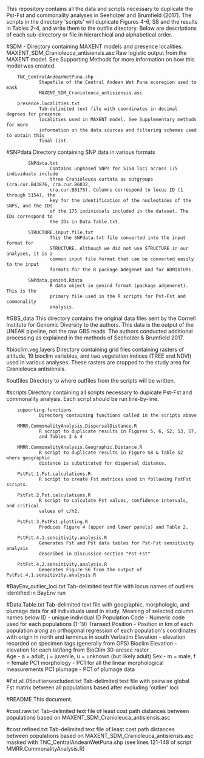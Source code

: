 This repository contains all the data and scripts necessary to duplicate the Pst-Fst and 
commonality analyses in Seeholzer and Brumfield (2017). The scripts in the directory 
'scripts' will duplicate Figures 4-6, S8 and the results in Tables 2-4, and write them to 
the outfile directory. Below are descriptions of each sub-directory or file in 
hierarchical and alphabetical order.




#SDM - Directory containing MAXENT models and presence localities.
		MAXENT_SDM_Cranioleuca_antisiensis.asc
				Raw logistic output from the MAXENT model. See Supporting Methods for more 
				information on how this model was created.
		
		TNC_CentralAndeanWetPuna.shp
				Shapefile of the Central Andean Wet Puna ecoregion used to mask 
				MAXENT_SDM_Cranioleuca_antisiensis.asc

		presence.localities.txt
				Tab-delimited text file with coordinates in decimal degrees for presence 
				localities used in MAXENT model. See Supplementary methods for more 
				information on the data sources and filtering schemes used to obtain this 
				final list. 

#SNPdata
		Directory containing SNP data in various formats
			
			SNPdata.txt
					Contains unphased SNPs for 5154 loci across 175 individuals include 
					three Cranioleuca curtata as outgroups (cra.cur.B43876, cra.cur.B6032, 
					cra.cur.B8175). Columns correspond to locus ID (1 through 5154), the 
					key for the identification of the nucleotides of the SNPs, and the IDs 
					of the 175 individuals included in the dataset. The IDs correspond to 
					the IDs in Data.Table.txt.

			STRUCTURE.input.file.txt
					This the SNPdata.txt file converted into the input format for 
					STRUCTURE. Although we did not use STRUCTURE in our analyses, it is a 
					common input file format that can be converted easily to the input 
					formats for the R package Adegenet and for ADMIXTURE.	

			SNPdata.genind.Rdata
					R data object in genind format (package adgenenet). This is the 
					primary file used in the R scripts for Pst-Fst and commonality 
					analysis.

#GBS_data
	This directory contains the original data files sent by the Cornell Institute 
	for Genomic Diversity to the authors. This data is the output of the UNEAK pipeline,
	not the raw GBS reads. The authors conducted additional processing as explained
	in the methods of Seeholzer & Brumfield 2017.


#bioclim.veg.layers
		Directory containing grid files containing rasters of altitude, 19 bioclim 
		variables, and two vegetation indices (TREE and NDVI) used in various analyses. 
		These rasters are cropped to the study area for Cranioleuca antisiensis.

#outfiles
	Directory to where outfiles from the scripts will be written.

#scripts
	Directory containing all scripts necessary to dupicate Pst-Fst and commonality 
	analysis. Each script should be run line-by-line.

		supporting.functions
				Directory containing functions called in the scripts above
		
		MMRR.CommonalityAnalysis.DispersalDistance.R
				R script to duplicate results in Figures 5, 6, S2, S3, S7, 
				and Tables 3 & 4
		
		MMRR.CommonalityAnalysis.Geographic.Distance.R
				R script to duplicate results in Figure S8 & Table S2 where geographic 
				distance is substituted for dispersal distance.
				
		PstFst.1.Fst.calculations.R
				R script to create Fst matrices used in following PstFst scripts.
		
		PstFst.2.Pst.calculations.R
				R script to calculate Pst values, confidence intervals, and critical
				values of c/h2.
		
		PstFst.3.PstFst.plotting.R
				Produces Figure 4 (upper and lower panels) and Table 2.
			
		PstFst.4.1.sensitivity.analysis.R
				Generates Fst and Pst data tables for Pst-Fst sensitivity analysis 
				described in Discussion section "Pst-Fst"

		PstFst.4.2.sensitivity.analysis.R
				Generates Figure S6 from the output of PstFst.4.1.sensitivity.analysis.R

#BayEnv_outlier_loci.txt
		Tab-delimited text file with locus names of outliers identified in BayEnv run

#Data.Table.txt
		Tab-delimited text file with geographic, morphologic, and plumage data for all 
		individuals used in study. Meaning of selected column names below
			ID - unique individual ID
			Population Code - Numeric code used for each populations (1-19) 
			Transect Position - Position in km of each population along an orthogonal
				regression of each population's coordinates with origin in north and 
				terminus in south
			Verbatim Elevation - elevation recorded on specimen tags (generally from GPS)
			Bioclim Elevation - elevation for each lat/long from BioClim 30-arcsec raster  
			Age - a = adult, j = juvenile, u = unknown (but likely adult)
			Sex - m = male, f = female
			PC1 morphology - PC1 for all the linear morphological measurements
			PC1 plumage - PC1 of plumage data

#Fst.all.05outliersexcluded.txt
		Tab-delimited text file with pairwise global Fst matrix between all populations 
		based after excluding 'outlier' loci

#README
		This document. 

#cost.raw.txt
		Tab-delimited text file of least cost path distances between populations based on 
		MAXENT_SDM_Cranioleuca_antisiensis.asc

#cost.refined.txt
		Tab-delimited text file of least cost path distances between populations based on 
		MAXENT_SDM_Cranioleuca_antisiensis.asc masked with TNC_CentralAndeanWetPuna.shp 
		(see lines 121-148 of script MMRR.CommonalityAnalysis.R)
		